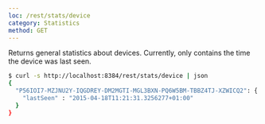 ```yaml
---
loc: /rest/stats/device
category: Statistics
method: GET
---
```


Returns general statistics about devices.
Currently, only contains the time the device was last seen.

```bash
$ curl -s http://localhost:8384/rest/stats/device | json
{
  "P56IOI7-MZJNU2Y-IQGDREY-DM2MGTI-MGL3BXN-PQ6W5BM-TBBZ4TJ-XZWICQ2": {
    "lastSeen" : "2015-04-18T11:21:31.3256277+01:00"
  }
}
```


